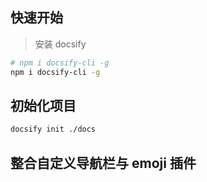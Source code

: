 ## 快速开始

> 安装 docsify

```bash
# npm i docsify-cli -g
npm i docsify-cli -g
```

## 初始化项目

```bash
docsify init ./docs
```

## 整合自定义导航栏与 emoji 插件
